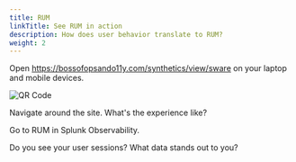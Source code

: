 ```yaml
---
title: RUM
linkTitle: See RUM in action
description: How does user behavior translate to RUM?
weight: 2
---
```


Open https://bossofopsando11y.com/synthetics/view/sware on your laptop and mobile devices.

![QR Code](../images/syncreator-qr-code.png)

Navigate around the site. What's the experience like?

Go to RUM in Splunk Observability. 

Do you see your user sessions? What data stands out to you?